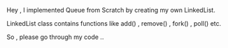 Hey , I implemented Queue from Scratch by creating my own LinkedList.

LinkedList class contains functions like add() , remove() , fork() , poll() etc.

So , please go through my code ..
